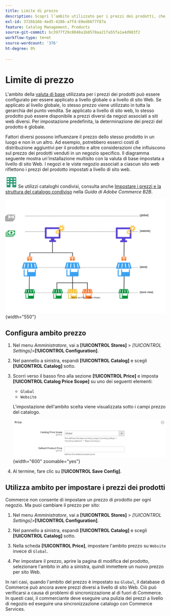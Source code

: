 ```yaml
---
title: Limite di prezzo
description: Scopri l’ambito utilizzato per i prezzi dei prodotti, che può essere configurato per essere applicato a livello globale o a livello di sito web.
exl-id: 3726b16b-4ed5-4286-a7fd-69ed6677f87a
feature: Catalog Management, Products
source-git-commit: bc3977f29c8048a1b8578aa21fa55fa1a4d903f2
workflow-type: tm+mt
source-wordcount: '376'
ht-degree: 0%

---
```


# Limite di prezzo

L&#39;ambito della [valuta di base](../stores-purchase/currency-configuration.md) utilizzata per i prezzi dei prodotti può essere configurato per essere applicato a livello globale o a livello di sito Web. Se applicato al livello globale, lo stesso prezzo viene utilizzato in tutta la gerarchia del punto vendita. Se applicato a livello di sito web, lo stesso prodotto può essere disponibile a prezzi diversi da negozi associati a siti web diversi. Per impostazione predefinita, la determinazione dei prezzi del prodotto è globale.

Fattori diversi possono influenzare il prezzo dello stesso prodotto in un luogo e non in un altro. Ad esempio, potrebbero esserci costi di distribuzione aggiuntivi per il prodotto e altre considerazioni che influiscono sul prezzo dei prodotti venduti in un negozio specifico. Il diagramma seguente mostra un&#39;installazione multisito con la valuta di base impostata a livello di sito Web. I negozi e le viste negozio associati a ciascun sito web riflettono i prezzi del prodotto impostati a livello di sito web.

![Adobe Commerce B2B](../assets/b2b.svg) Se utilizzi cataloghi condivisi, consulta anche [Impostare i prezzi e la struttura del catalogo condiviso](../b2b/catalog-shared-pricing-structure.md) nella _Guida di Adobe Commerce B2B_.

![Diagramma ambito prezzo](./assets/catalog-price-scope.svg){width="550"}

## Configura ambito prezzo

1. Nel menu _Amministratore_, vai a **[!UICONTROL Stores]** > _[!UICONTROL Settings]_>**[!UICONTROL Configuration]**.

1. Nel pannello a sinistra, espandi **[!UICONTROL Catalog]** e scegli **[!UICONTROL Catalog]** sotto.

1. Scorri verso il basso fino alla sezione **[!UICONTROL Price]** e imposta **[!UICONTROL Catalog Price Scope]** su uno dei seguenti elementi:

   - `Global`
   - `Website`

   L&#39;impostazione dell&#39;ambito scelta viene visualizzata sotto i campi prezzo del catalogo.

   ![Ambito prezzo catalogo](./assets/catalog-price.png){width="600" zoomable="yes"}

1. Al termine, fare clic su **[!UICONTROL Save Config]**.

## Utilizza ambito per impostare i prezzi dei prodotti

Commerce non consente di impostare un prezzo di prodotto per ogni negozio. Ma puoi cambiare il prezzo per sito:

1. Nel menu _Amministratore_, vai a **[!UICONTROL Stores]** > _[!UICONTROL Settings]_>**[!UICONTROL Configuration]**.

1. Nel pannello a sinistra, espandi **[!UICONTROL Catalog]** e scegli **[!UICONTROL Catalog]** sotto.

1. Nella scheda **[!UICONTROL Price]**, impostare l&#39;ambito prezzo su `Website` invece di `Global`.

1. Per impostare il prezzo, aprire la pagina di modifica del prodotto, selezionare l&#39;ambito in alto a sinistra, quindi immettere un nuovo prezzo per sito Web.

In rari casi, quando l&#39;ambito del prezzo è impostato su `Global`, il database di Commerce può ancora avere prezzi diversi a livello di sito Web. Ciò può verificarsi a causa di problemi di sincronizzazione al di fuori di Commerce. In questi casi, il commerciante deve eseguire una pulizia dei prezzi a livello di negozio ed eseguire una sincronizzazione catalogo con Commerce Services.